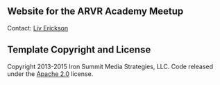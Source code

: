 ## Website for the ARVR Academy Meetup
Contact: [Liv Erickson](@mailto:livi.erickson@gmail.com)

## Template Copyright and License

Copyright 2013-2015 Iron Summit Media Strategies, LLC. Code released under the [Apache 2.0](https://github.com/IronSummitMedia/startbootstrap-agency/blob/gh-pages/LICENSE) license.
